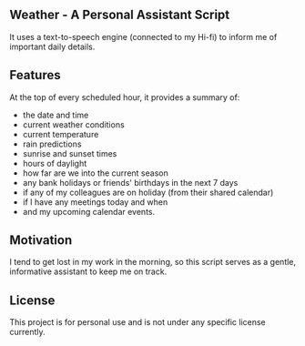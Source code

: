 ## Weather - A Personal Assistant Script

It uses a text-to-speech engine (connected to my Hi-fi) to inform me of important daily details.

## Features

At the top of every scheduled hour, it provides a summary of:
- the date and time
- current weather conditions
- current temperature
- rain predictions
- sunrise and sunset times
- hours of daylight
- how far are we into the current season
- any bank holidays or friends' birthdays in the next 7 days
- if any of my colleagues are on holiday (from their shared calendar)
- if I have any meetings today and when
- and my upcoming calendar events.

## Motivation

I tend to get lost in my work in the morning, so this script serves as a gentle, informative assistant
to keep me on track.


## License
This project is for personal use and is not under any specific license currently.
